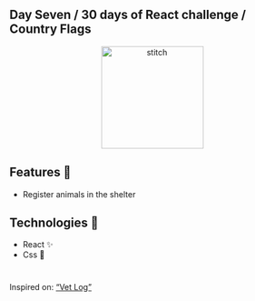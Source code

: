 ## Day Seven / 30 days of React challenge / Country Flags

<p  align="center">
<img  src="https://media.giphy.com/media/rELtRQkhfciSQ/giphy.gif"  height="180" alt="stitch">
</p>

## Features :unicorn: 
* Register animals in the shelter

## Technologies :mag_right:
* React :sparkles:
* Css :nail_care:

#
Inspired on: [“Vet Log”](https://github.com/graceaveris/React.js_vet_log) 
